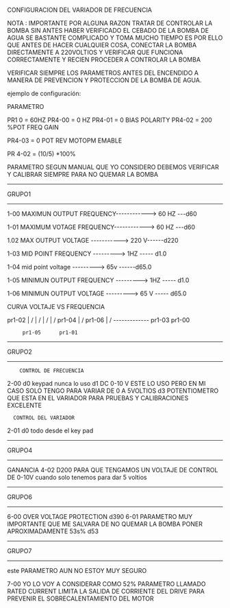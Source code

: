 CONFIGURACION DEL VARIADOR DE FRECUENCIA 


NOTA : IMPORTANTE POR ALGUNA RAZON TRATAR DE CONTROLAR LA BOMBA SIN ANTES HABER VERIFICADO EL CEBADO DE LA BOMBA DE AGUA SE BASTANTE COMPLICADO Y TOMA MUCHO TIEMPO ES POR ELLO QUE ANTES DE HACER CUALQUIER COSA, CONECTAR LA BOMBA DIRECTAMENTE A 220VOLTIOS Y VERIFICAR QUE FUNCIONA CORRECTAMENTE Y RECIEN PROCEDER A CONTROLAR LA BOMBA


VERIFICAR SIEMPRE LOS PARAMETROS ANTES DEL ENCENDIDO A MANERA DE PREVENCION Y PROTECCION DE LA BOMBA DE AGUA.

ejemplo de configuración:

PARAMETRO

PR1 0  = 60HZ
PR4-00 = 0 HZ
PR4-01 = 0 BIAS POLARITY
PR4-02 = 200 %POT FREQ GAIN

PR4-03 = 0 POT REV MOTOPM EMABLE


PR 4-02 = (10/5) *100%



PARAMETRO SEGUN MANUAL  QUE YO CONSIDERO DEBEMOS VERIFICAR  Y CALIBRAR SIEMPRE PARA NO QUEMAR LA BOMBA
***************************************************************
GRUPO1
***************************************************************
1-00
MAXIMUN OUTPUT FREQUENCY------------> 60 HZ  ---d60

1-01
MAXIMUM VOTAGE FREQUENCY------------> 60 HZ  ---d60

1.02
MAX OUTPUT VOLTAGE       -----------> 220 V------d220

1-03
MID POINT FREQUENCY       ---------> 1HZ ----- d1.0


1-04
mid point voltage         ---------> 65v ------d65.0

1-05
MINIMUN OUTPUT FREQUENCY  ---------> 1HZ ----- d1.0


1-06
MINIMUN OUTPUT VOLTAGE  ---------> 65 V  ----- d65.0

CURVA VOLTAJE VS FREQUENCIA


pr1-02   |       /
         |      /
         |     /
         |    / 
pr1-04   |   /
pr1-06   |  /
         -------------
         pr1-03		 pr1-00


         pr1-05		 pr1-01 

***************************************************************
GRUPO2
***************************************************************
		CONTROL DE FRECUENCIA
2-00  d0 keypad nunca lo uso
	  d1 DC 0-10 V ESTE LO USO PERO EN MI CASO SOLO TENGO PARA VARIAR DE 0 A 		5VOLTIOS
	  d3 POTENTIOMETRO QUE ESTA EN EL VARIADOR PARA PRUEBAS Y CALIBRACIONES EXCELENTE

	  CONTROL DEL VARIADOR
2-01  d0 todo desde el key pad



***************************************************************
GRUPO4
***************************************************************
GANANCIA
 4-02 D200 PARA QUE TENGAMOS UN VOLTAJE DE CONTROL DE 0-10V cuando solo tenemos 			para dar 5 voltios


***************************************************************
GRUPO6
***************************************************************
6-00 OVER VOLTAGE PROTECTION d390
6-01 PARAMETRO MUY IMPORTANTE QUE ME SALVARA DE NO QUEMAR LA BOMBA
		 PONER APROXIMADAMENTE 53s%
		 	d53

***************************************************************
GRUPO7
***************************************************************
este PARAMETRO AUN NO ESTOY MUY SEGURO


7-00 YO LO VOY A CONSIDERAR COMO 52%
 PARAMETRO LLAMADO RATED CURRENT  LIMITA LA SALIDA DE CORRIENTE DEL DRIVE PARA PREVENIR EL SOBRECALENTAMIENTO DEL MOTOR

